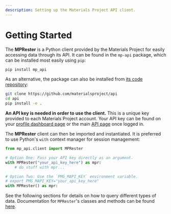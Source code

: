 ```yaml
---
description: Setting up the Materials Project API client.
---
```


# Getting Started

The **MPRester** is a Python client provided by the Materials Project for easily accessing data through its API. It can be found in the `mp-api` package, which can be installed most easily using `pip`:

```bash
pip install mp_api
```

As an alternative, the package can also be installed from [its code repository](https://github.com/materialsproject/api):&#x20;

```bash
git clone https://github.com/materialsproject/api
cd api
pip install -e .
```

**An API key is needed in order to use the client.** This is a unique key provided to each Materials Project account. Your API key can be found on your [profile dashboard page](https://next-gen.materialsproject.org/dashboard) or the main [API page](https://next-gen.materialsproject.org/api) once logged in.

The **MPRester** client can then be imported and instantiated. It is preferred to use Python's `with` context manager for session management:

```python
from mp_api.client import MPRester

# Option One: Pass your API key directly as an argument.
with MPRester("your_api_key_here") as mpr:
    # do stuff with mpr...

# Option Two: Use the `PMG_MAPI_KEY` environment variable.
# export PMG_MAPI_KEY="your_api_key_here"
with MPRester() as mpr:
```

See the following sections for details on how to query different types of data. Documentation for `MPRester`'s classes and methods can be found [here](https://materialsproject.github.io/api/).
